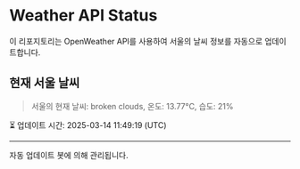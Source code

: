 
# Weather API Status

이 리포지토리는 OpenWeather API를 사용하여 서울의 날씨 정보를 자동으로 업데이트합니다.

## 현재 서울 날씨
> 서울의 현재 날씨: broken clouds, 온도: 13.77°C, 습도: 21%

⏳ 업데이트 시간: 2025-03-14 11:49:19 (UTC)

---
자동 업데이트 봇에 의해 관리됩니다.

